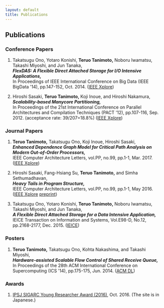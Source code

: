 ```yaml
---
layout: default
title: Publications
---
```


## Publications

### Conference Papers

1. Takatsugu Ono, Yotaro Konishi, __Teruo Tanimoto,__ Noboru Iwamatsu, Takashi Miyoshi, and Jun Tanaka,  
   ***FlexDAS: A Flexible Direct Attached Storage for I/O Intensive Applications,***  
   In Proceedings of IEEE International Conference on Big Data (IEEE BigData '14), pp.147-152, Oct. 2014. 
   ([IEEE Xplore](http://ieeexplore.ieee.org/document/7004224/))
        
2. Hiroshi Sasaki, __Teruo Tanimoto,__ Koji Inoue, and Hiroshi Nakamura,  
   ***Scalability-based Manycore Partitioning,***  
   In Proceedings of the 21st International Conference on Parallel Architectures and Compilation Techniques (PACT '12), pp.107-116, Sep. 2012. (acceptance rate: 39/207=18.8%) 
   ([IEEE Xplore](http://ieeexplore.ieee.org/document/7842923/))


<!--
### Workshop Papers
-->


### Journal Papers

1. __Teruo Tanimoto,__ Takatsugu Ono, Koji Inoue, Hiroshi Sasaki,  
   ***Enhanced Dependence Graph Model for Critical Path Analysis on Modern Out-of-Order Processors,***  
   IEEE Computer Architecture Letters, vol.PP, no.99, pp.1-1, Mar. 2017. 
   ([IEEE Xplore](http://ieeexplore.ieee.org/document/7882625/))

2. Hiroshi Sasaki, Fang-Hsiang Su, __Teruo Tanimoto,__ and Simha Sethumadhavan,  
   ***Heavy Tails in Program Structure,***  
   IEEE Computer Architecture Letters, vol.PP, no.99, pp.1-1, May 2016. 
   ([IEEE Xplore](http://ieeexplore.ieee.org/document/7480837/) 
    [preprint](https://sites.google.com/site/hrshssk/ht-cal-preprint.pdf?attredirects=0))

3. Takatsugu Ono, Yotaro Konishi, __Teruo Tanimoto,__ Noboru Iwamatsu, Takashi Miyoshi, and Jun Tanaka,  
   ***A Flexible Direct Attached Storage for a Data Intensive Application,***  
   IEICE Transaction on Information and Systems, Vol.E98-D, No.12, pp.2168-2177, Dec. 2015. 
   ([IEICE](https://search.ieice.org/bin/summary.php?id=e98-d_12_2168))


### Posters

1. __Teruo Tanimoto,__ Takatsugu Ono, Kohta Nakashima, and Takashi Miyoshi,  
   ***Hardware-assisted Scalable Flow Control of Shared Receive Queue,***  
   In Proceedings of the 28th ACM International Conference on Supercomputing (ICS '14), pp.175-175, Jun. 2014. 
   ([ACM DL](http://dl.acm.org/citation.cfm?id=2600113))

### Awards

1. [IPSJ SIGARC Young Researcher Award (2016)](https://www.ipsj.or.jp/award/arc-award1.html), Oct. 2016. (The site is in Japanese.)
